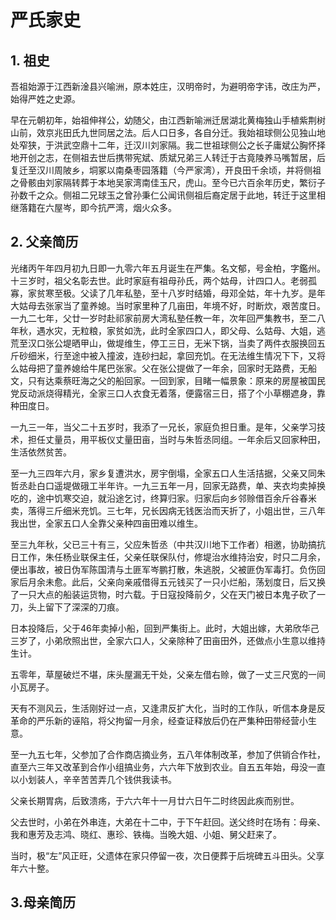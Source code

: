 # 严氏家史

## 1. 祖史
吾祖始源于江西新淦县兴喻洲，原本姓庄，汉明帝时，为避明帝字讳，改庄为严，始得严姓之史源。

早在元朝初年，始祖伸祥公，幼随父，由江西新喻洲迁居湖北黄梅独山手植紫荆树山前，效京兆田氏九世同居之法。后人口日多，各自分迁。我始祖球侧公见独山地处窄狭，于洪武空鼎十二年，迁汉川刘家隔。我二世祖球侧公之长子庸斌公胸怀择地开创之志，在侧祖去世后携带宪斌、质斌兄弟三人转迁于古竟陵养马嘴暂居，后复迁至汉川周陂乡，垌冢以南桑枣园落籍（今严家湾），开良田千余顷，并将侧祖之骨骸由刘家隔转葬于本地吴家湾南佳玉尺，虎山。至今已六百余年历史，繁衍子孙数千之众。侧祖二兄球玉之曾孙秉仁公闻讯侧祖后裔定居于此地，转迁于这里相继落籍在六屋岑，即今抗严湾，烟火众多。

## 2. 父亲简历
光绪丙午年四月初九日即一九零六年五月诞生在严集。名文郁，号金柏，字鑑州。十三岁时，祖父名彰去世。此时家庭有祖母孙氏，两个姑母，计四口人。老弱孤寡，家贫寒至极。父读了几年私塾，至十八岁时结婚，母邓全姑，年十九岁。是年大姑母去张家当了童养媳。当时家里种了几亩田，年境不好，时断炊，艰苦度日。一九二七年，父廿一岁时赴祁家前房大湾私塾任教一年，次年回严集教书，至二八年秋，遇水灾，无粒粮，家贫如洗，此时全家四口人，即父母、么姑母、大姐，逃荒至汉口张公堤晒甲山，做堤维生，停工三日，无米下锅，当卖了两件衣服换回五斤砂细米，行至途中被入撞波，连砂扫起，拿回充饥。在无法维生情况下下，又将么姑母把了童养媳给牛尾巴张家。父在张公提做了一年余，回家时无路费，无船文，只有达乘蔡旺海之父的船回家。一回到家，目睹一幅景象：原来的房屋被国民党反动派烧得精光，全家三口人衣食无着落，便露宿三日，搭了个小草棚遮身，靠种田度日。

一九三一年，当父二十五岁时，我添了一兄长，家庭负担日重。是年，父亲学习技术，担任丈量员，用平板仪丈量田亩，当时与朱哲丞同组。一年余后又回家种田，生活依然贫苦。

至一九三四年六月，家乡复遭洪水，房宇倒塌，全家五口人生活拮据，父亲又同朱哲丞赴白口遥堤做硪工半年许。一九三五年一月，回家无路费，单、夹衣均卖掉换吃的，途中饥寒交迫，就沿途乞讨，终算归家。归家后向乡邻赊借百余斤谷春米卖，落得三斤细米充饥。三七年，兄长因病无钱医治而天折了，小姐出世，三八年我出世，全家五口人全靠父亲种四亩田难以维生。

至三九年秋，父已三十有三，父应朱哲丞（中共汉川地下工作者）相邀，协助搞抗日工作，朱任杨业联保主任，父亲任联保队付，修堤治水维持治安，时只二月余，便出事故，被日伪军陈国清与土匪军岑鹏打散，朱逃脱，父被匪伪军毒打。负伤回家后月余未愈。此后，父亲向亲戚借得五元钱买了一只小烂船，荡划度日，后又换了一只大点的船装运货物，时六载。于日寇投降前夕，父在天门被日本鬼子砍了一刀，头上留下了深深的刀痕。

日本投降后，父于46年卖掉小船，回到严集街上。此时，大姐出嫁，大弟欣华己三岁了，小弟欣照出世，全家六口人，父亲除种了田亩田外，还做点小生意以维持生计。

五零年，草屋破烂不堪，床头屋漏无干处，父亲左借右赊，做了一丈三尺宽的一间小瓦房子。

天有不测风云，生活刚好过一点，又逢肃反扩大化，当时的工作队，听信本身是反革命的严乐新的诬陷，将父拘留一月余，经查证释放后仍在严集种田带经营小生意。

至一九五七年，父参加了合作商店摘业务，五八年体制改革，参加了供销合作社，直至六三年又改革到合作小组搞业务，六六年下放到农业。自五五年始，母没一直以小划装人，辛辛苦苦弄几个钱供我读书。

父亲长期胃病，后致溃疡，于六六年十一月廿六日午二时终因此疾而别世。

父去世时，小弟在外串连，大弟在十二中，于下午赶回。送父终时在场有：母亲、我和惠芳及志鸿、晓红、惠珍、铁梅。当晚大姐、小姐、舅父赶来了。

当时，极“左”风正旺，父遗体在家只停留一夜，次日便葬于后垸碑五斗田头。父享年六十整。

## 3.母亲简历


